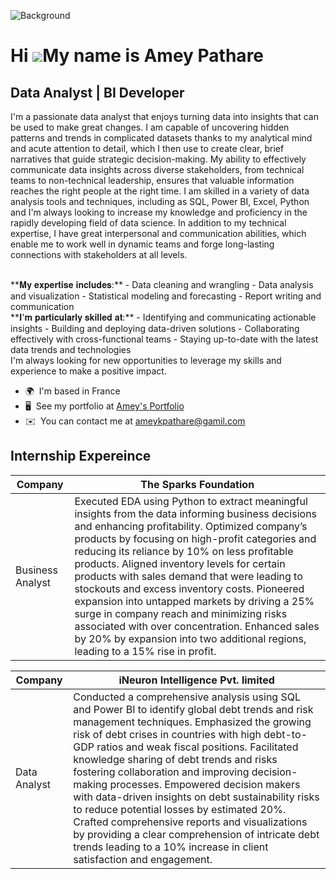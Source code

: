
![Background](https://github.com/user-attachments/assets/dde54d7d-9f34-421b-a6c0-172016777c2e)




Hi ![](https://user-images.githubusercontent.com/18350557/176309783-0785949b-9127-417c-8b55-ab5a4333674e.gif)My name is Amey Pathare
====================================================================================================================================

Data Analyst | BI Developer
---------------------------

I'm a passionate data analyst that enjoys turning data into insights that can be used to make great changes. I am capable of uncovering hidden patterns and trends in complicated datasets thanks to my analytical mind and acute attention to detail, which I then use to create clear, brief narratives that guide strategic decision-making. My ability to effectively communicate data insights across diverse stakeholders, from technical teams to non-technical leadership, ensures that valuable information reaches the right people at the right time. I am skilled in a variety of data analysis tools and techniques, including as SQL, Power BI, Excel, Python and I'm always looking to increase my knowledge and proficiency in the rapidly developing field of data science. In addition to my technical expertise, I have great interpersonal and communication abilities, which enable me to work well in dynamic teams and forge long-lasting connections with stakeholders at all levels. 

<br> 
**𝐌𝐲 𝐞𝐱𝐩𝐞𝐫𝐭𝐢𝐬𝐞 𝐢𝐧𝐜𝐥𝐮𝐝𝐞𝐬:** 
- Data cleaning and wrangling 
- Data analysis and visualization 
- Statistical modeling and forecasting 
- Report writing and communication 

<br>
**𝐈'𝐦 𝐩𝐚𝐫𝐭𝐢𝐜𝐮𝐥𝐚𝐫𝐥𝐲 𝐬𝐤𝐢𝐥𝐥𝐞𝐝 𝐚𝐭:** 
- Identifying and communicating actionable insights 
- Building and deploying data-driven solutions 
- Collaborating effectively with cross-functional teams 
- Staying up-to-date with the latest data trends and technologies 

<br>
I'm always looking for new opportunities to leverage my skills and experience to make a positive impact.

* 🌍  I'm based in France
* 🖥️  See my portfolio at [Amey's Portfolio](https://amey-portfolio.super.site/)
* ✉️  You can contact me at [ameykpathare@gamil.com](mailto:ameykpathare@gamil.com)

## Internship Expereince
| Company  | The Sparks Foundation |
|---------|----------------------------------|
| Business Analyst | Executed EDA using Python to extract meaningful insights from the data informing business decisions and enhancing profitability. Optimized company’s products by focusing on high-profit categories and reducing its reliance by 10% on less profitable products. Aligned inventory levels for certain products with sales demand that were leading to stockouts and excess inventory costs. Pioneered expansion into untapped markets by driving a 25% surge in company reach and minimizing risks associated with over concentration. Enhanced sales by 20% by expansion into two additional regions, leading to a 15% rise in profit. |

| Company  | iNeuron Intelligence Pvt. limited |
|---------|----------------------------------|
| Data Analyst | Conducted a comprehensive analysis using SQL and Power BI to identify global debt trends and risk management techniques. Emphasized the growing risk of debt crises in countries with high debt-to-GDP ratios and weak fiscal positions. Facilitated knowledge sharing of debt trends and risks fostering collaboration and improving decision-making processes. Empowered decision makers with data-driven insights on debt sustainability risks to reduce potential losses by estimated 20%. Crafted comprehensive reports and visualizations by providing a clear comprehension of intricate debt trends leading to a 10% increase in client satisfaction and engagement. |
